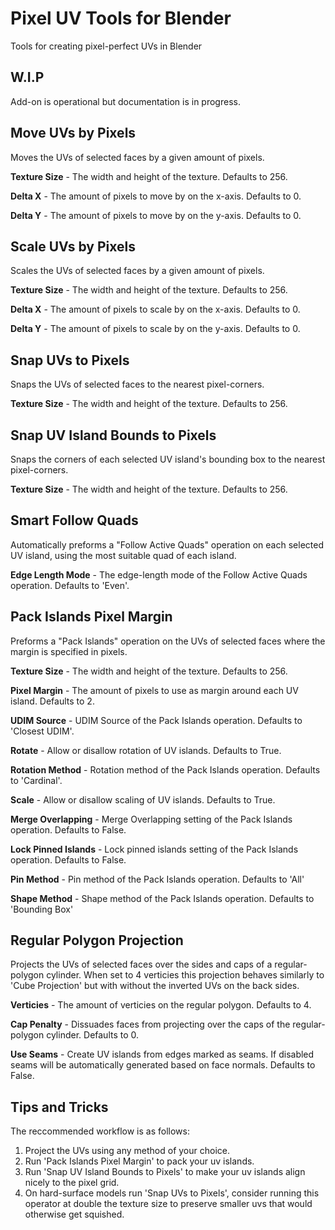 # Pixel UV Tools for Blender
Tools for creating pixel-perfect UVs in Blender

## W.I.P
Add-on is operational but documentation is in progress.

## Move UVs by Pixels
Moves the UVs of selected faces by a given amount of pixels.

**Texture Size** - The width and height of the texture. Defaults to 256.

**Delta X** - The amount of pixels to move by on the x-axis. Defaults to 0.

**Delta Y** - The amount of pixels to move by on the y-axis. Defaults to 0.

## Scale UVs by Pixels
Scales the UVs of selected faces by a given amount of pixels.

**Texture Size** - The width and height of the texture. Defaults to 256.

**Delta X** - The amount of pixels to scale by on the x-axis. Defaults to 0.

**Delta Y** - The amount of pixels to scale by on the y-axis. Defaults to 0.

## Snap UVs to Pixels
Snaps the UVs of selected faces to the nearest pixel-corners.

**Texture Size** - The width and height of the texture. Defaults to 256.

## Snap UV Island Bounds to Pixels
Snaps the corners of each selected UV island's bounding box to the nearest pixel-corners.

**Texture Size** - The width and height of the texture. Defaults to 256.

## Smart Follow Quads
Automatically preforms a "Follow Active Quads" operation on each selected UV island, using the most suitable quad of each island.

**Edge Length Mode** - The edge-length mode of the Follow Active Quads operation. Defaults to 'Even'.

## Pack Islands Pixel Margin
Preforms a "Pack Islands" operation on the UVs of selected faces where the margin is specified in pixels.

**Texture Size** - The width and height of the texture. Defaults to 256.

**Pixel Margin** - The amount of pixels to use as margin around each UV island. Defaults to 2.

**UDIM Source** - UDIM Source of the Pack Islands operation. Defaults to 'Closest UDIM'.

**Rotate** - Allow or disallow rotation of UV islands. Defaults to True.

**Rotation Method** - Rotation method of the Pack Islands operation. Defaults to 'Cardinal'.

**Scale** - Allow or disallow scaling of UV islands. Defaults to True.

**Merge Overlapping** - Merge Overlapping setting of the Pack Islands operation. Defaults to False.

**Lock Pinned Islands** - Lock pinned islands setting of the Pack Islands operation. Defaults to False.

**Pin Method** - Pin method of the Pack Islands operation. Defaults to 'All'

**Shape Method** - Shape method of the Pack Islands operation. Defaults to 'Bounding Box'

## Regular Polygon Projection
Projects the UVs of selected faces over the sides and caps of a regular-polygon cylinder. When set to 4 verticies this projection behaves similarly to 'Cube Projection' but with without the inverted UVs on the back sides.

**Verticies** - The amount of verticies on the regular polygon. Defaults to 4.

**Cap Penalty** - Dissuades faces from projecting over the caps of the regular-polygon cylinder. Defaults to 0.

**Use Seams** - Create UV islands from edges marked as seams. If disabled seams will be automatically generated based on face normals. Defaults to False.

## Tips and Tricks

The reccommended workflow is as follows:
1. Project the UVs using any method of your choice.
2. Run 'Pack Islands Pixel Margin' to pack your uv islands.
3. Run 'Snap UV Island Bounds to Pixels' to make your uv islands align nicely to the pixel grid.
4. On hard-surface models run 'Snap UVs to Pixels', consider running this operator at double the texture size to preserve smaller uvs that would otherwise get squished.
